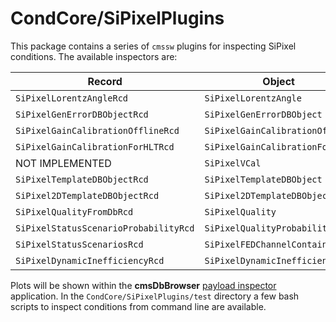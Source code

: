 # CondCore/SiPixelPlugins

This package contains a series of `cmssw` plugins for inspecting SiPixel conditions.
The available inspectors are:

| Record                                | Object                          | Inspector                                         |
| --------------------------------------|---------------------------------| --------------------------------------------------|
| `SiPixelLorentzAngleRcd`              | `SiPixelLorentzAngle`           | [SiPixelLorentzAngle_PayloadInspector.cc](https://github.com/cms-sw/cmssw/blob/master/CondCore/SiPixelPlugins/plugins/SiPixelLorentzAngle_PayloadInspector.cc) |
| `SiPixelGenErrorDBObjectRcd`          | `SiPixelGenErrorDBObject`       | [SiPixelGenErrorDBObject_PayloadInspector.cc](https://github.com/cms-sw/cmssw/blob/master/CondCore/SiPixelPlugins/plugins/SiPixelGenErrorDBObject_PayloadInspector.cc)       |
| `SiPixelGainCalibrationOfflineRcd`    | `SiPixelGainCalibrationOffline` | [SiPixelGainCalibrationOffline_PayloadInspector.cc](https://github.com/cms-sw/cmssw/blob/master/CondCore/SiPixelPlugins/plugins/SiPixelGainCalibrationOffline_PayloadInspector.cc) |
| `SiPixelGainCalibrationForHLTRcd`     | `SiPixelGainCalibrationForHLT`  | [SiPixelGainCalibrationForHLT_PayloadInspector.cc](https://github.com/cms-sw/cmssw/blob/master/CondCore/SiPixelPlugins/plugins/SiPixelGainCalibrationForHLT_PayloadInspector.cc)  |
| NOT IMPLEMENTED                       | `SiPixelVCal`                   | [SiPixelVCal_PayloadInspector.cc](https://github.com/cms-sw/cmssw/blob/master/CondCore/SiPixelPlugins/plugins/SiPixelVCal_PayloadInspector.cc)                   |
| `SiPixelTemplateDBObjectRcd`          | `SiPixelTemplateDBObject`       | [SiPixelTemplateDBObject_PayloadInspector.cc](https://github.com/cms-sw/cmssw/blob/master/CondCore/SiPixelPlugins/plugins/SiPixelTemplateDBObject_PayloadInspector.cc)       |
| `SiPixel2DTemplateDBObjectRcd`        | `SiPixel2DTemplateDBObject`     | [SiPixel2DTemplateDBObject_PayloadInspector.cc](https://github.com/cms-sw/cmssw/blob/master/CondCore/SiPixelPlugins/plugins/SiPixel2DTemplateDBObject_PayloadInspector.cc)       |
| `SiPixelQualityFromDbRcd`             | `SiPixelQuality`                | [SiPixelQuality_PayloadInspector.cc](https://github.com/cms-sw/cmssw/blob/master/CondCore/SiPixelPlugins/plugins/SiPixelQuality_PayloadInspector.cc)                |
| `SiPixelStatusScenarioProbabilityRcd` | `SiPixelQualityProbabilities`   | [SiPixelQualityProbabilities_PayloadInspector.cc](https://github.com/cms-sw/cmssw/blob/master/CondCore/SiPixelPlugins/plugins/SiPixelQualityProbabilities_PayloadInspector.cc)   |
| `SiPixelStatusScenariosRcd`           | `SiPixelFEDChannelContainer`    | [SiPixelFEDChannelContainer_PayloadInspector.cc](https://github.com/cms-sw/cmssw/blob/master/CondCore/SiPixelPlugins/plugins/SiPixelFEDChannelContainer_PayloadInspector.cc)    |
| `SiPixelDynamicInefficiencyRcd`       | `SiPixelDynamicInefficiency`    | [SiPixelDynamicInefficiency_PayloadInspector.cc](https://github.com/cms-sw/cmssw/blob/master/CondCore/SiPixelPlugins/plugins/SiPixelDynamicInefficiency_PayloadInspector.cc)  |

Plots will be shown within the **cmsDbBrowser** [payload inspector](https://cms-conddb.cern.ch/cmsDbBrowser/payload_inspector/Prod) application.
In the `CondCore/SiPixelPlugins/test` directory a few bash scripts to inspect conditions from command line are available.